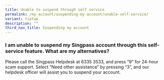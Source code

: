 ```yaml
---
title: Unable to suspend through self service
permalink: /my-account/suspending-my-account/unable-self-service/
variant: tiptap
description: ""
third_nav_title: Suspending my account
---
```

<h3>I am unable to suspend my Singpass account through this self-service feature. What are my alternatives?</h3>
<p>Please call the Singpass Helpdesk at 6335 3533, and press “9” for 24-hour
scam support. Select “Need other assistance” by pressing “3”, and our helpdesk
officer will assist you to suspend your account.</p>